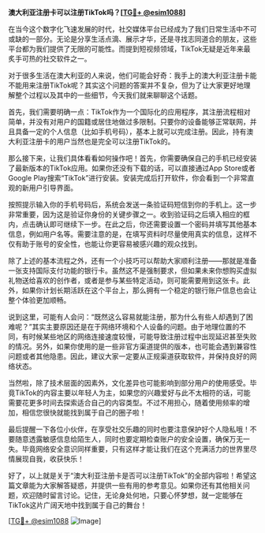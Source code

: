 **澳大利亚注册卡可以注册TikTok吗？[[TG💪+ @esim1088](https://t.me/s/esim1088)]**

在当今这个数字化飞速发展的时代，社交媒体平台已经成为了我们日常生活中不可或缺的一部分。无论是分享生活点滴、展示才华，还是寻找志同道合的朋友，这些平台都为我们提供了无限的可能性。而提到短视频领域，TikTok无疑是近年来最炙手可热的社交软件之一。

对于很多生活在澳大利亚的人来说，他们可能会好奇：我手上的澳大利亚注册卡能不能用来注册TikTok呢？其实这个问题的答案并不复杂，但为了让大家更好地理解整个过程以及其中的一些细节，今天我们就来聊聊这个话题。

首先，我们需要明确一点：TikTok作为一个国际化的应用程序，其注册流程相对简单，并没有对用户的国籍或居住地做过多限制。只要你的设备能够正常联网，并且具备一定的个人信息（比如手机号码），基本上就可以完成注册。因此，持有澳大利亚注册卡的用户当然也是完全可以注册TikTok的。

那么接下来，让我们具体看看如何操作吧！首先，你需要确保自己的手机已经安装了最新版本的TikTok应用。如果你还没有下载的话，可以直接通过App Store或者Google Play搜索“TikTok”进行安装。安装完成后打开软件，你会看到一个非常直观的新用户引导界面。

按照提示输入你的手机号码后，系统会发送一条验证码短信到你的手机上。这一步非常重要，因为这是验证你身份的关键步骤之一。收到验证码之后填入相应的框内，点击确认即可继续下一步。在此之后，你还需要设置一个密码并填写其他基本信息，例如用户名等。需要注意的是，在填写资料时尽量使用真实的信息，这样不仅有助于账号的安全性，也能让你更容易被感兴趣的观众找到。

除了上述的基本流程之外，还有一个小技巧可以帮助大家顺利注册——那就是准备一张支持国际支付功能的银行卡。虽然这不是强制要求，但如果未来你想购买虚拟礼物送给喜欢的创作者，或者是参与某些特定活动，则可能需要用到这张卡。此外，如果你计划长期活跃在这个平台上，那么拥有一个稳定的银行账户信息也会让整个体验更加顺畅。

说到这里，可能有人会问：“既然这么容易就能注册，那为什么有些人却遇到了困难呢？”其实主要原因还是在于网络环境和个人设备的问题。由于地理位置的不同，有时候某些地区的网络连接速度较慢，可能导致注册过程中出现延迟甚至失败的情况。另外，如果你使用的是一些非官方渠道提供的版本，也可能会遇到兼容性问题或者其他隐患。因此，建议大家一定要从正规渠道获取软件，并保持良好的网络状态。

当然啦，除了技术层面的因素外，文化差异也可能影响到部分用户的使用感受。毕竟TikTok的内容主要以年轻人为主，如果您的兴趣爱好与此不太相符的话，可能需要花更多时间去探索适合自己的内容类型。不过不用担心，随着使用频率的增加，相信您很快就能找到属于自己的圈子啦！

最后提醒一下各位小伙伴，在享受社交乐趣的同时也要注意保护好个人隐私哦！不要随意透露敏感信息给陌生人，同时也要定期检查账户的安全设置，确保万无一失。毕竟网络安全意识同样重要，只有这样才能让我们在这个充满活力的世界里尽情展现自我，收获快乐！

好了，以上就是关于“澳大利亚注册卡是否可以注册TikTok”的全部内容啦！希望这篇文章能为大家解答疑惑，并提供一些有用的参考意见。如果你还有其他相关问题，欢迎随时留言讨论。记住，无论身处何地，只要心怀梦想，就一定能够在TikTok这片广阔天地中找到属于自己的舞台！

[[TG💪+ @esim1088](https://t.me/s/esim1088) ![Image](https://i.postimg.cc/4NQfJmqS/Snipaste-2025-05-13-00-14-12.png)]
